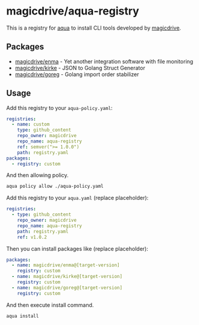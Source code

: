 # magicdrive/aqua-registry

This is a registry for [aqua](https://aquaproj.github.io/) to install CLI tools developed by [magicdrive](https://github.com/magicdrive).

## Packages

- [magicdrive/enma](https://github.com/magicdrive/enma) - Yet another integration software with file monitoring
- [magicdrive/kirke](https://github.com/magicdrive/kirke) - JSON to Golang Struct Generator
- [magicdrive/goreg](https://github.com/magicdrive/goreg) - Golang import order stabilizer

## Usage

Add this registry to your `aqua-policy.yaml`:

```yaml
registries:
  - name: custom
    type: github_content
    repo_owner: magicdrive
    repo_name: aqua-registry
    ref: semver(">= 1.0.0")
    path: registry.yaml
packages:
  - registry: custom
```

And then allowing policy.

```bash
aqua policy allow ./aqua-policy.yaml
```

Add this registry to your `aqua.yaml` (replace placeholder):

```yaml
registries:
  - type: github_content
    repo_owner: magicdrive
    repo_name: aqua-registry
    path: registry.yaml
    ref: v1.0.2
```

Then you can install packages like (replace placeholder):

```yaml
packages:
  - name: magicdrive/enma@[target-version]
    registry: custom
  - name: magicdrive/kirke@[target-version]
    registry: custom
  - name: magicdrive/goreg@[target-version]
    registry: custom
```

And then execute install command.

```bash
aqua install
```
